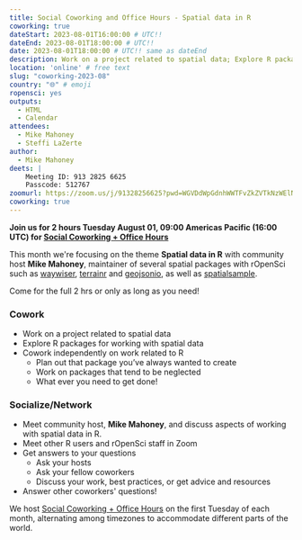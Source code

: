 ```yaml
---
title: Social Coworking and Office Hours - Spatial data in R
coworking: true
dateStart: 2023-08-01T16:00:00 # UTC!!
dateEnd: 2023-08-01T18:00:00 # UTC!!
date: 2023-08-01T18:00:00 # UTC!! same as dateEnd
description: Work on a project related to spatial data; Explore R packages for working with spatial data; Cowork independently on work related to R!
location: 'online' # free text
slug: "coworking-2023-08"
country: "🌐" # emoji
ropensci: yes
outputs:
  - HTML
  - Calendar
attendees:
  - Mike Mahoney
  - Steffi LaZerte
author:
  - Mike Mahoney
deets: |
    Meeting ID: 913 2825 6625
    Passcode: 512767
zoomurl: https://zoom.us/j/91328256625?pwd=WGVDdWpGdnhWWTFvZkZVTkNzWElNQT09
coworking: true
---
```


<!--
```{r}
d <- lubridate::ymd_hms('2023-08-01 09:00:00', tz = 'America/Vancouver')
lubridate::with_tz(d, 'UTC')
lubridate::with_tz(d, 'America/Winnipeg')
```
-->

**Join us for 2 hours Tuesday August 01, 09:00 Americas Pacific (16:00 UTC) for 
[Social Coworking + Office Hours](/blog/2023/06/21/coworking/)**

This month we're focusing on the theme **Spatial data in R** 
with community host **Mike Mahoney**, maintainer of several spatial packages with
rOpenSci such as [waywiser](https://docs.ropensci.org/waywiser/), 
[terrainr](https://docs.ropensci.org/terrainr/) and 
[geojsonio](https://docs.ropensci.org/geojsonio/), 
as well as [spatialsample](https://spatialsample.tidymodels.org/).

Come for the full 2 hrs or only as long as you need!

### Cowork

- Work on a project related to spatial data
- Explore R packages for working with spatial data
- Cowork independently on work related to R
    - Plan out that package you’ve always wanted to create
    - Work on packages that tend to be neglected
    - What ever you need to get done!

### Socialize/Network

- Meet community host, **Mike Mahoney**, and discuss aspects of working with spatial data in R.
- Meet other R users and rOpenSci staff in Zoom
- Get answers to your questions
    - Ask your hosts
    - Ask your fellow coworkers
    - Discuss your work, best practices, or get advice and resources
- Answer other coworkers' questions!

We host 
[Social Coworking + Office Hours](/blog/2023/06/21/coworking/) 
on the first Tuesday of each month, alternating among timezones to 
accommodate different parts of the world.
